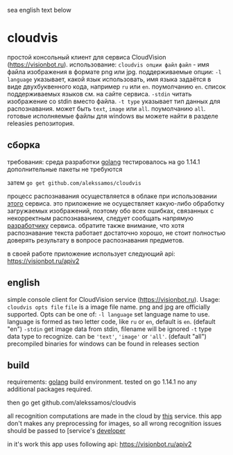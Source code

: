 sea english text below
# cloudvis
простой консольный клиент для сервиса CloudVision (https://visionbot.ru).
использование: `cloudvis опции файл`
`файл` - имя файла изображения в формате png или jpg.
поддерживаемые опции:
`-l language`
указывает, какой язык использовать, имя языка задаётся в виде двухбуквенного кода, например `ru` или `en`. поумолчанию `en`.
список поддерживаемых языков см. на сайте сервиса.
`-stdin`
читать изображение со stdin вместо файла.
`-t type`
указывает тип данных для распознавания. может быть `text`, `image` или `all`. поумолчанию `all`.
готовые исполняемые файлы для windows вы можете найти в разделе releasies репозитория.
## сборка
требования:
среда разработки [golang](https://golang.org)
тестировалось на go 1.14.1
дополнительные пакеты не требуются

затем
`go get github.com/alekssamos/cloudvis`

процесс распознавания осуществляется в облаке при использовании [этого](https://visionbot.ru) сервиса.
это приложение не осуществляет какую-либо обработку загружаемых изображений, поэтому обо всех ошибках, связанных с некорректным распознаванием, следует сообщать напрямую [разработчику](mailto:aleks-samos@yandex.ru) сервиса.
обратите также внимание, что хотя распознавание текста работает достаточно хорошо, не стоит полностью доверять результату в вопросе распознавания предметов.

в своей работе приложение использует следующий api:
https://visionbot.ru/apiv2

## english
simple console client for CloudVision service (https://visionbot.ru).
Usage: `cloudvis opts file` 
 `file` is a image file name. png and jpg are officially supported. 
 Opts can be one of:
  `-l language`
    	set language name to use. language is formed as two letter code, like `ru` or `en`, default is `en`. (default "en")
  `-stdin`
    	get image data from stdin, filename will be ignored
  `-t` type
    	data type to recognize. can be `'text'`, `'image'` or `'all'`. (default "all")
precompiled binaries for windows can be found in releases section
## build
requirements:
[golang](https://golang.org) build environment.
tested on go 1.14.1
no any additional packages required.

then
go get github.com/alekssamos/cloudvis

all recognition computations are made in the cloud by [this](https://visionbot.ru) service.
this app don't makes any preprocessing for images, so all wrong recognition issues should be passed to [service's [developer](mailto:aleks-samos@yandex.ru)

in it's work this app uses following api:
https://visionbot.ru/apiv2

